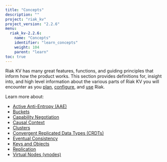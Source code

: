 ```yaml
---
title: "Concepts"
description: ""
project: "riak_kv"
project_version: "2.2.6"
menu:
  riak_kv-2.2.6:
    name: "Concepts"
    identifier: "learn_concepts"
    weight: 104
    parent: "learn"
toc: true
---
```


[concept aae]: {{<baseurl>}}riak/kv/2.2.6/learn/concepts/active-anti-entropy
[concept buckets]: {{<baseurl>}}riak/kv/2.2.6/learn/concepts/buckets
[concept cap neg]: {{<baseurl>}}riak/kv/2.2.6/learn/concepts/capability-negotiation
[concept causal context]: {{<baseurl>}}riak/kv/2.2.6/learn/concepts/causal-context
[concept clusters]: {{<baseurl>}}riak/kv/2.2.6/learn/concepts/clusters
[concept crdts]: {{<baseurl>}}riak/kv/2.2.6/learn/concepts/crdts
[concept eventual consistency]: {{<baseurl>}}riak/kv/2.2.6/learn/concepts/eventual-consistency
[concept keys objects]: {{<baseurl>}}riak/kv/2.2.6/learn/concepts/keys-and-objects
[concept replication]: {{<baseurl>}}riak/kv/2.2.6/learn/concepts/replication
[concept strong consistency]: {{<baseurl>}}riak/kv/2.2.6/using/reference/strong-consistency
[concept vnodes]: {{<baseurl>}}riak/kv/2.2.6/learn/concepts/vnodes
[config index]: {{<baseurl>}}riak/kv/2.2.6/configuring
[plan index]: {{<baseurl>}}riak/kv/2.2.6/setup/planning
[use index]: {{<baseurl>}}riak/kv/2.2.6/using/


Riak KV has many great features, functions, and guiding principles that inform how the product works. This section provides definitions for, insight into, and high level information about the various parts of Riak KV you will encounter as you [plan][plan index], [configure][config index], and [use][use index] Riak.  

Learn more about:

* [Active Anti-Entropy (AAE)][concept aae]
* [Buckets][concept buckets]
* [Capability Negotiation][concept cap neg]
* [Causal Context][concept causal context]
* [Clusters][concept clusters]
* [Convergent Replicated Data Types (CRDTs)][concept crdts]
* [Eventual Consistency][concept eventual consistency]
* [Keys and Objects][concept keys objects]
* [Replication][concept replication]
* [Virtual Nodes (vnodes)][concept vnodes]
